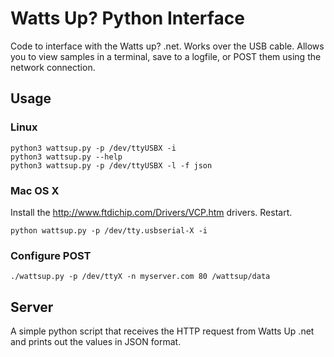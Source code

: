 Watts Up? Python Interface
==========================

Code to interface with the Watts up? .net. Works over the USB cable. Allows you
to view samples in a terminal, save to a logfile, or POST them using the
network connection.


Usage
-----

### Linux

    python3 wattsup.py -p /dev/ttyUSBX -i
    python3 wattsup.py --help
    python3 wattsup.py -p /dev/ttyUSBX -l -f json

### Mac OS X

Install the http://www.ftdichip.com/Drivers/VCP.htm drivers. Restart.

    python wattsup.py -p /dev/tty.usbserial-X -i


### Configure POST

    ./wattsup.py -p /dev/ttyX -n myserver.com 80 /wattsup/data



Server
------

A simple python script that receives the HTTP request from Watts Up .net
and prints out the values in JSON format.
